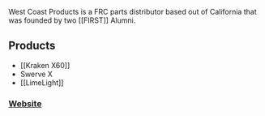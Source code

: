 West Coast Products is a FRC parts distributor based out of California that was founded by two [[FIRST]] Alumni. 

## Products
- [[Kraken X60]]
- Swerve X
- [[LimeLight]]


### [Website](https://wcproducts.com/)
